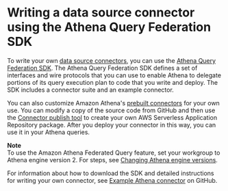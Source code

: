 # Writing a data source connector using the Athena Query Federation SDK<a name="connect-data-source-federation-sdk"></a>

To write your own [data source connectors](connect-to-a-data-source.md), you can use the [Athena Query Federation SDK](https://github.com/awslabs/aws-athena-query-federation/tree/master/athena-federation-sdk)\. The Athena Query Federation SDK defines a set of interfaces and wire protocols that you can use to enable Athena to delegate portions of its query execution plan to code that you write and deploy\. The SDK includes a connector suite and an example connector\.

You can also customize Amazon Athena's [prebuilt connectors](https://github.com/awslabs/aws-athena-query-federation/wiki/Available-Connectors) for your own use\. You can modify a copy of the source code from GitHub and then use the [Connector publish tool](https://github.com/awslabs/aws-athena-query-federation/wiki/Connector_Publish_Tool) to create your own AWS Serverless Application Repository package\. After you deploy your connector in this way, you can use it in your Athena queries\.

**Note**  
To use the Amazon Athena Federated Query feature, set your workgroup to Athena engine version 2\. For steps, see [Changing Athena engine versions](engine-versions-changing.md)\.

For information about how to download the SDK and detailed instructions for writing your own connector, see [Example Athena connector](https://github.com/awslabs/aws-athena-query-federation/tree/master/athena-example) on GitHub\.